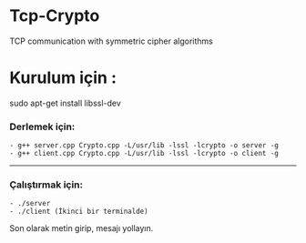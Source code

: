 # Tcp-Crypto
TCP communication with symmetric cipher algorithms

# Kurulum için :

sudo apt-get install libssl-dev

### Derlemek için:
```
- g++ server.cpp Crypto.cpp -L/usr/lib -lssl -lcrypto -o server -g
- g++ client.cpp Crypto.cpp -L/usr/lib -lssl -lcrypto -o client -g
```
---
### Çalıştırmak için:
```
- ./server
- ./client (İkinci bir terminalde)
```  
Son olarak metin girip, mesajı yollayın.


